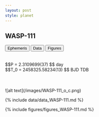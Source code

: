 ```yaml
---
layout: post
style: planet
---
```

<script src="../js/planets.js"></script>

## WASP-111

<!-- Tab links -->
<div class="tab">
<button class="tablinks" onclick="openCity(event, 'Ephemeris')">Ephemeris</button>
<button class="tablinks" onclick="openCity(event, 'Data')">Data</button>
<button class="tablinks" onclick="openCity(event, 'Figures')">Figures</button>
</div>

<!-- Tab content -->
<div id="Ephemeris" class="tabcontent" markdown="1">
<br/><br/>
$$P = 2.3109699(37) $$ day <br/>
$$T_0 = 2458325.58234(13) $$ BJD TDB
<br/><br/>
<br/><br/>
![alt text](/images/WASP-111_o_c.png)
</div>


<div id="Data" class="tabcontent" markdown="1">

{% include data/data_WASP-111.md %}

</div>

<div id="Figures" class="tabcontent" markdown="1">
{% include figures/figures_WASP-111.md %}
</div>


<script src="../js/tabs.js"></script>


